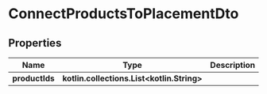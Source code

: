 
# ConnectProductsToPlacementDto

## Properties
Name | Type | Description | Notes
------------ | ------------- | ------------- | -------------
**productIds** | **kotlin.collections.List&lt;kotlin.String&gt;** |  | 



